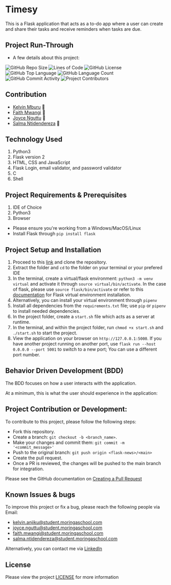 # Timesy
This is a Flask application that acts as a to-do app where a user can create and share their tasks and receive reminders when tasks are due.

<!-- ![Site Screenshot](flaskblog/static/profile_pics/Flask-Blog.png) -->

## Project Run-Through
* A few details about this project:

![GitHub Repo Size](https://img.shields.io/github/repo-size/kelvinmburu/timesy)
![Lines of Code](https://img.shields.io/tokei/lines/github/kelvinmburu/timesy)
![GitHub License](https://img.shields.io/github/license/kelvinmburu/timesy)
![GitHub Top Language](https://img.shields.io/github/languages/top/kelvinmburu/timesy)
![GitHub Language Count](https://img.shields.io/github/languages/count/kelvinmburu/timesy)
![GitHub Commit Activity](https://img.shields.io/github/commit-activity/w/kelvinmburu/timesy)
![Project Contributors](https://img.shields.io/github/contributors/kelvinmburu/timesy)

## Contribution
- [Kelvin Mburu](https://github.com/kelvinmburu) 📖
- [Faith Mwangi](https://github.com/Miss-Faith) 📖
- [Joyce Nguttu](https://github.com/joycodes) 📖
- [Salma Ntidendereza](https://github.com/Moglie02) 📖

## Technology Used

1. Python3
2. Flask version 2
3. HTML, CSS and JavaScript
4. Flask Login, email validator, and password validator
5. C
6. Shell

## Project Requirements & Prerequisites

1. IDE of Choice
2. Python3
3. Browser

* Please ensure you're working from a Windows/MacOS/Linux
* Install Flask through `pip install flask`

## Project Setup and Installation

1. Proceed to this [link](https://github.com/kelvinmburu/timesy) and clone the repository.
2. Extract the folder and `cd` to the folder on your terminal or your prefered IDE
3. In the terminal, create a virtual/flask environment: `python3 -m venv virtual` and activate it through `source virtual/bin/activate`. In the case of flask, please use `source flask/bin/activate` or refer to this [documentation](https://stackoverflow.com/questions/31252791/flask-importerror-no-module-named-flask) for Flask virtual environment installation.
4. Alternatively, you can install your virtual environment through `pipenv`
4. Install all dependencies from the `requirements.txt` file; use `pip` or `pipenv` to install needed dependencies.
5. In the project folder, create a `start.sh` file which acts as a server at runtime.
6. In the terminal, and within the project folder, run `chmod +x start.sh` and `./start.sh` to start the project.
7. View the application on your browser on `http://127.0.0.1:5000`. If you have another project running on another port, use `flask run --host 0.0.0.0 --port 5001` to switch to a new port; You can use a different port number.

## Behavior Driven Development (BDD)

The BDD focuses on how a user interacts with the application.

At a minimum, this is what the user should experience in the application:


## Project Contribution or Development:

To contribute to this project, please follow the following steps:
* Fork this repository.
* Create a branch: `git checkout -b <branch_name>`.
* Make your changes and commit them: `git commit -m '<commit_message>'`
* Push to the original branch: `git push origin <flask-news>/<main>`
* Create the pull request.
* Once a PR is reviewed, the changes will be pushed to the main branch for integration.

Please see the GitHub documentation on [Creating a Pull Request](https://help.github.com/en/github/collaborating-with-issues-and-pull-requests/creating-a-pull-request)

## Known Issues & bugs

To improve this project or fix a bug, please reach the following people via Email:
* [kelvin.anjiku@student.moringaschool.com](mailto:kelvin.anjiku@student.moringaschool.com)
* [joyce.nguttu@student.moringaschool.com](mailto:joyce.nguttu@student.moringaschool.com)
* [faith.mwangi@student.moringaschool.com](mailto:faith.mwangi@student.moringaschool.com)
* [salma.ntidendereza@student.moringaschool.com](mailto:salma.ntidendereza@student.moringaschool.com)

Alternatively, you can contact me via [LinkedIn](https://www.linkedin.com/in/kelvin-m-560a25135/)

## License

Please view the project [LICENSE](LICENSE) for more information
